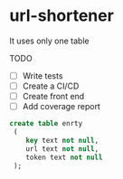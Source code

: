 # url-shortener

It uses only one table

TODO
- [ ] Write tests
- [ ] Create a CI/CD
- [ ] Create front end
- [ ] Add coverage report

```sql
create table enrty
 (
 	key text not null,
 	url text not null,
 	token text not null
 );
```
